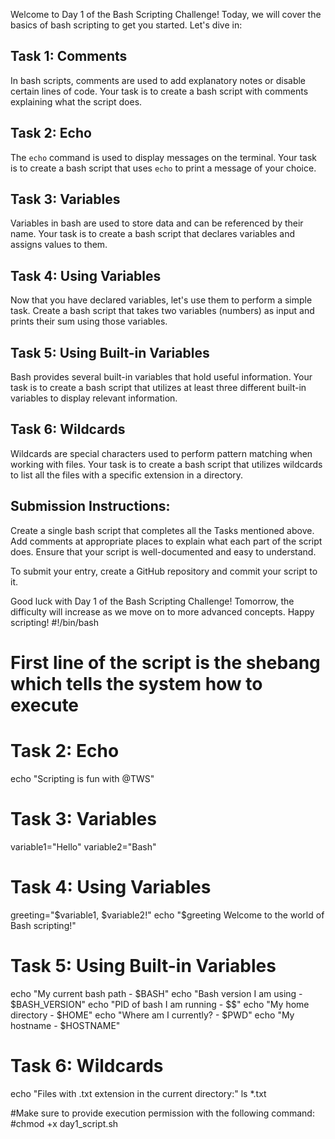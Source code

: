 Welcome to Day 1 of the Bash Scripting Challenge! Today, we will cover the basics of bash scripting to get you started. Let's dive in:

## Task 1: Comments

In bash scripts, comments are used to add explanatory notes or disable certain lines of code. Your task is to create a bash script with comments explaining what the script does.

## Task 2: Echo

The `echo` command is used to display messages on the terminal. Your task is to create a bash script that uses `echo` to print a message of your choice.

## Task 3: Variables

Variables in bash are used to store data and can be referenced by their name. Your task is to create a bash script that declares variables and assigns values to them.

## Task 4: Using Variables

Now that you have declared variables, let's use them to perform a simple task. Create a bash script that takes two variables (numbers) as input and prints their sum using those variables.

## Task 5: Using Built-in Variables

Bash provides several built-in variables that hold useful information. Your task is to create a bash script that utilizes at least three different built-in variables to display relevant information.

## Task 6: Wildcards

Wildcards are special characters used to perform pattern matching when working with files. Your task is to create a bash script that utilizes wildcards to list all the files with a specific extension in a directory.

## Submission Instructions:

Create a single bash script that completes all the Tasks mentioned above. Add comments at appropriate places to explain what each part of the script does. Ensure that your script is well-documented and easy to understand.

To submit your entry, create a GitHub repository and commit your script to it.

Good luck with Day 1 of the Bash Scripting Challenge! Tomorrow, the difficulty will increase as we move on to more advanced concepts. Happy scripting!
#!/bin/bash

# First line of the script is the shebang which tells the system how to execute

# Task  2: Echo
echo "Scripting is fun with @TWS"

# Task  3: Variables
variable1="Hello"
variable2="Bash"

# Task  4: Using Variables
greeting="$variable1, $variable2!"
echo "$greeting Welcome to the world of Bash scripting!"

# Task  5: Using Built-in Variables
echo "My current bash path - $BASH"
echo "Bash version I am using - $BASH_VERSION"
echo "PID of bash I am running - $$"
echo "My home directory - $HOME"
echo "Where am I currently? - $PWD"
echo "My hostname - $HOSTNAME"

# Task  6: Wildcards
echo "Files with .txt extension in the current directory:"
ls *.txt



#Make sure to provide execution permission with the following command:
#chmod +x day1_script.sh
